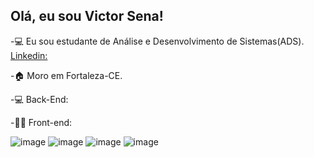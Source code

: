 ## Olá, eu sou Victor Sena!
-💻 Eu sou estudante de Análise e Desenvolvimento de Sistemas(ADS). <a href="https://www.linkedin.com/in/victor-sena-b39283291/"> Linkedin: </a>

-🏠 Moro em Fortaleza-CE.

-💻 Back-End:


-👨‍💻 Front-end:

![image](https://img.shields.io/badge/HTML5-E34F26?style=for-the-badge&logo=html5&logoColor=white) ![image](https://img.shields.io/badge/CSS3-1572B6?style=for-the-badge&logo=css3&logoColor=white) ![image](https://img.shields.io/badge/JavaScript-323330?style=for-the-badge&logo=javascript&logoColor=F7DF1E) ![image](https://img.shields.io/badge/Bootstrap-563D7C?style=for-the-badge&logo=bootstrap&logoColor=white) 

